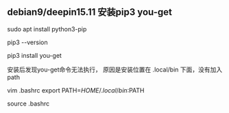 
## debian9/deepin15.11 安装pip3 you-get

sudo apt install python3-pip

pip3 --version

pip3 install you-get

安装后发现you-get命令无法执行，
原因是安装位置在 .local/bin 下面，没有加入path

vim .bashrc
export PATH=$HOME/.local/bin:$PATH 

source .bashrc
